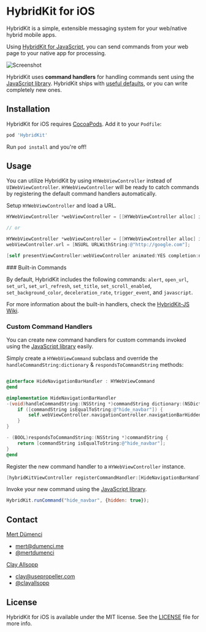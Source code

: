# HybridKit for iOS

HybridKit is a simple, extensible messaging system for your web/native hybrid mobile apps.

Using [HybridKit for JavaScript](http://github.com/usepropeller/HybridKit-JS), you can send commands from your web page to your native app for processing.

![Screenshot](http://i.imgur.com/K86x7V1l.png)

HybridKit uses **command handlers** for handling commands sent using the [JavaScript library](http://github.com/usepropeller/HybridKit-JS). HybridKit ships with [useful defaults](#builtin), or you can write completely new ones.

## Installation

HybridKit for iOS requires [CocoaPods](http://cocoapods.org/). Add it to your `Podfile`:

```ruby
pod 'HybridKit'
```

Run `pod install` and you're off!

## Usage

You can utilize HybridKit by using  `HYWebViewController` instead of  `UIWebViewController`. `HYWebViewController` will  be ready to catch commands by registering the default command handlers automatically.

Setup `HYWebViewController` and load a URL.
```Objective-C
HYWebViewController *webViewController = [[HYWebViewController alloc] initWithParams:@{@"url" : @"http://google.com"}];

// or

HYWebViewController *webViewController = [[HYWebViewController alloc] init];
webViewController.url = [NSURL URLWithString:@"http://google.com"];

[self presentViewController:webViewController animated:YES completion:nil];
```

<a name="builtin" />
### Built-in Commands

By default, HybridKit includes the following commands: `alert`, `open_url`, `set_url`, `set_url_refresh`, `set_title`, `set_scroll_enabled`, `set_background_color`, `deceleration_rate`, `trigger_event`, and `javascript`.

For more information about the built-in handlers, check the [HybridKit-JS Wiki](https://github.com/usepropeller/HybridKit-JS/wiki/Built-In-Commands).

### Custom Command Handlers

You can create new command handlers for custom commands invoked using the [JavaScript library](http://github.com/usepropeller/HybridKit-JS) easily.

Simply create a `HYWebViewCommand` subclass and override the `handleCommandString:dictionary` & `respondsToCommandString` methods:

```Objective-C

@interface HideNavigationBarHandler : HYWebViewCommand
@end

@implementation HideNavigationBarHandler
-(void)handleCommandString:(NSString *)commandString dictionary:(NSDictionary *)commandDictionary {
    if ([commandString isEqualToString:@"hide_navbar"]) {
        self.webViewController.navigationController.navigationBarHidden = [commandDictionary[@"hidden"] boolValue];
    }
}

- (BOOL)respondsToCommandString:(NSString *)commandString {
	return [commandString isEqualToString:@"hide_navbar"];
}
@end
```

Register the new command handler to a `HYWebViewController` instance.

```Objective-C
[hybridKitViewController registerCommandHandler:[HideNavigationBarHandler new]];
```

Invoke your new command using the [JavaScript library](http://github.com/usepropeller/HybridKit-JS).

```JavaScript
HybridKit.runCommand("hide_navbar", {hidden: true});
```

## Contact

[Mert Dümenci](http://dumenci.me/)
- [mert@dumenci.me](mailto:mert@dumenci.me)
- [@mertdumenci](https://twitter.com/mertdumenci)

[Clay Allsopp](http://clayallsopp.com/)
- [clay@usepropeller.com](mailto:clay@usepropeller.com)
- [@clayallsopp](https://twitter.com/clayallsopp)

## License

HybridKit for iOS is available under the MIT license. See the [LICENSE](LICENSE) file for more info.
